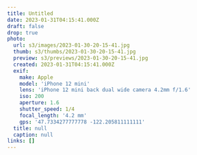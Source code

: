 ```yaml
---
title: Untitled
date: 2023-01-31T04:15:41.000Z
draft: false
drop: true
photo:
  url: s3/images/2023-01-30-20-15-41.jpg
  thumb: s3/thumbs/2023-01-30-20-15-41.jpg
  preview: s3/previews/2023-01-30-20-15-41.jpg
  created: 2023-01-31T04:15:41.000Z
  exif:
    make: Apple
    model: 'iPhone 12 mini'
    lens: 'iPhone 12 mini back dual wide camera 4.2mm f/1.6'
    iso: 200
    aperture: 1.6
    shutter_speed: 1/4
    focal_length: '4.2 mm'
    gps: '47.7334277777778 -122.205811111111'
  title: null
  caption: null
links: []
---
```


